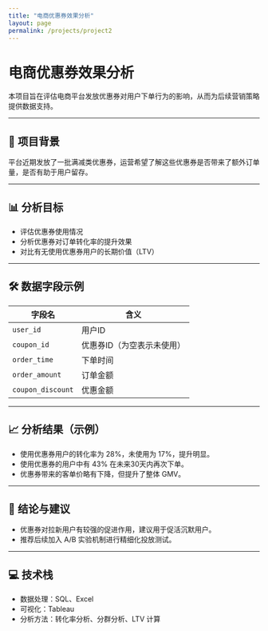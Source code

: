 ```yaml
---
title: "电商优惠券效果分析"
layout: page
permalink: /projects/project2
---
```


# 电商优惠券效果分析

本项目旨在评估电商平台发放优惠券对用户下单行为的影响，从而为后续营销策略提供数据支持。

---

## 📌 项目背景

平台近期发放了一批满减类优惠券，运营希望了解这些优惠券是否带来了额外订单量，是否有助于用户留存。

---

## 📊 分析目标

- 评估优惠券使用情况
- 分析优惠券对订单转化率的提升效果
- 对比有无使用优惠券用户的长期价值（LTV）

---

## 🛠️ 数据字段示例

| 字段名           | 含义               |
|------------------|--------------------|
| `user_id`        | 用户ID             |
| `coupon_id`      | 优惠券ID（为空表示未使用） |
| `order_time`     | 下单时间           |
| `order_amount`   | 订单金额           |
| `coupon_discount`| 优惠金额           |

---

## 📈 分析结果（示例）

- 使用优惠券用户的转化率为 28%，未使用为 17%，提升明显。
- 使用优惠券的用户中有 43% 在未来30天内再次下单。
- 优惠券带来的客单价略有下降，但提升了整体 GMV。

---

## 🧠 结论与建议

- 优惠券对拉新用户有较强的促进作用，建议用于促活沉默用户。
- 推荐后续加入 A/B 实验机制进行精细化投放测试。

---

## 💻 技术栈

- 数据处理：SQL、Excel
- 可视化：Tableau
- 分析方法：转化率分析、分群分析、LTV 计算
